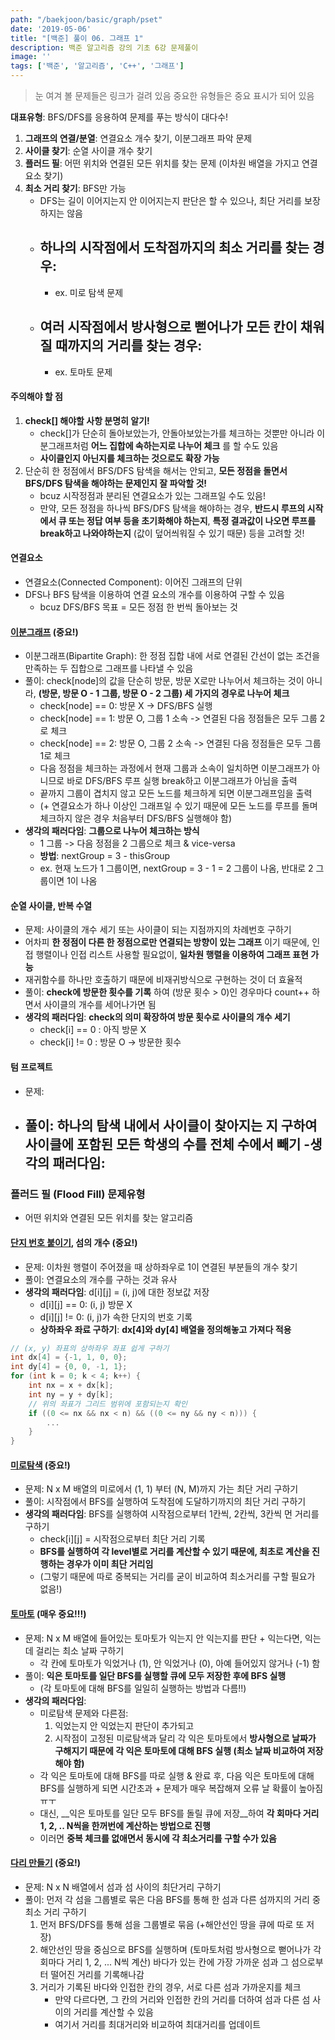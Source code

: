 ```yaml
---
path: "/baekjoon/basic/graph/pset"
date: '2019-05-06'
title: "[백준] 풀이 06. 그래프 1"
description: 백준 알고리즘 강의 기초 6강 문제풀이
image: ''
tags: ['백준', '알고리즘', 'C++', '그래프']
---
```

> 눈 여겨 볼 문제들은 링크가 걸려 있음
> 중요한 유형들은 중요 표시가 되어 있음

__대표유형__:
BFS/DFS를 응용하여 문제를 푸는 방식이 대다수!

1. __그래프의 연결/분열__: 연결요소 개수 찾기, 이분그래프 파악 문제
2. __사이클 찾기__: 순열 사이클 개수 찾기
3. __플러드 필__: 어떤 위치와 연결된 모든 위치를 찾는 문제 (이차원 배열을 가지고 연결요소 찾기)
4. __최소 거리 찾기__: BFS만 가능
    - DFS는 길이 이어지는지 안 이어지는지 판단은 할 수 있으나, 최단 거리를 보장하지는 않음
    - __하나의 시작점에서 도착점까지의 최소 거리를 찾는 경우__:
        - 
        - ex. 미로 탐색 문제
    - __여러 시작점에서 방사형으로 뻗어나가 모든 칸이 채워질 때까지의 거리를 찾는 경우__: 
        - 
        - ex. 토마토 문제

#### 주의해야 할 점
1. __check[] 해야할 사항 분명히 알기!__
    - check[]가 단순히 돌아보았는가, 안돌아보았는가를 체크하는 것뿐만 아니라 이분그래프처럼 __어느 집합에 속하는지로 나누어 체크__ 를 할 수도 있음
    - __사이클인지 아닌지를 체크하는 것으로도 확장 가능__
2. 단순히 한 정점에서 BFS/DFS 탐색을 해서는 안되고, __모든 정점을 돌면서 BFS/DFS 탐색을 해야하는 문제인지 잘 파악할 것!__
    - bcuz 시작정점과 분리된 연결요소가 있는 그래프일 수도 있음!
    - 만약, 모든 정점을 하나씩 BFS/DFS 탐색을 해야하는 경우, __반드시 루프의 시작에서 큐 또는 정답 여부 등을 초기화해야 하는지__, __특정 결과값이 나오면 루프를 break하고 나와야하는지__ (값이 덮어씌워질 수 있기 때문) 등을 고려할 것!

#### 연결요소
- 연결요소(Connected Component): 이어진 그래프의 단위
- DFS나 BFS 탐색을 이용하여 연결 요소의 개수를 이용하여 구할 수 있음
    - bcuz DFS/BFS 목표 = 모든 정점 한 번씩 돌아보는 것

#### [이분그래프](https://www.acmicpc.net/problem/1707) (중요!)
- 이분그래프(Bipartite Graph): 한 정점 집합 내에 서로 연결된 간선이 없는 조건을 만족하는 두 집합으로 그래프를 나타낼 수 있음
- 풀이: check[node]의 값을 단순히 방문, 방문 X로만 나누어서 체크하는 것이 아니라, __(방문, 방문 O - 1 그룹, 방문 O - 2 그룹) 세 가지의 경우로 나누어 체크__
    - check[node] == 0: 방문 X -> DFS/BFS 실행
    - check[node] == 1: 방문 O, 그룹 1 소속 -> 연결된 다음 정점들은 모두 그룹 2로 체크 
    - check[node] == 2: 방문 O, 그룹 2 소속 -> 연결된 다음 정점들은 모두 그룹 1로 체크 
    - 다음 정점을 체크하는 과정에서 현재 그룹과 소속이 일치하면 이분그래프가 아니므로 바로 DFS/BFS 루프 실행 break하고 이분그래프가 아님을 출력
    - 끝까지 그룹이 겹치지 않고 모든 노드를 체크하게 되면 이분그래프임을 출력
    - (+ 연결요소가 하나 이상인 그래프일 수 있기 때문에 모든 노드를 루프를 돌며 체크하지 않은 경우 처음부터 DFS/BFS 실행해야 함) 
- __생각의 패러다임__: __그룹으로 나누어 체크하는 방식__
    - 1 그룹 -> 다음 정점을 2 그룹으로 체크 & vice-versa
    - __방법__: nextGroup = 3 - thisGroup
    - ex. 현재 노드가 1 그룹이면, nextGroup = 3 - 1 = 2 그룹이 나옴, 반대로 2 그룹이면 1이 나옴

#### 순열 사이클, 반복 수열
- 문제: 사이클의 개수 세기 또는 사이클이 되는 지점까지의 차례번호 구하기
- 어차피 __한 정점이 다른 한 정점으로만 연결되는 방향이 있는 그래프__ 이기 때문에, 인접 행렬이나 인접 리스트 사용할 필요없이, __일차원 행렬을 이용하여 그래프 표현 가능__
- 재귀함수를 하나만 호출하기 때문에 비재귀방식으로 구현하는 것이 더 효율적
- 풀이: __check에 방문한 횟수를 기록__ 하여 (방문 횟수 > 0)인 경우마다 count++ 하면서 사이클의 개수를 세어나가면 됨
- __생각의 패러다임__: __check의 의미 확장하여 방문 횟수로 사이클의 개수 세기__
    - check[i] == 0 : 아직 방문 X
    - check[i] != 0 : 방문 O -> 방문한 횟수

#### 텀 프로젝트
- 문제: 
- 풀이: 하나의 탐색 내에서 사이클이 찾아지는 지 구하여 사이클에 포함된 모든 학생의 수를 전체 수에서 빼기
-__생각의 패러다임__:
    - 

### 플러드 필 (Flood Fill) 문제유형
- 어떤 위치와 연결된 모든 위치를 찾는 알고리즘

#### [단지 번호 붙이기](https://www.acmicpc.net/problem/2667), 섬의 개수 (중요!)
- 문제: 이차원 행렬이 주어졌을 때 상하좌우로 1이 연결된 부분들의 개수 찾기
- 풀이: 연결요소의 개수를 구하는 것과 유사
- __생각의 패러다임__: d[i][j] = (i, j)에 대한 정보값 저장
    - d[i][j] == 0: (i, j) 방문 X
    - d[i][j] != 0: (i, j)가 속한 단지의 번호 기록
    - __상하좌우 좌료 구하기__: __dx[4]와 dy[4] 배열을 정의해놓고 가져다 적용__
```cpp
// (x, y) 좌표의 상하좌우 좌표 쉽게 구하기
int dx[4] = {-1, 1, 0, 0};
int dy[4] = {0, 0, -1, 1};
for (int k = 0; k < 4; k++) {
    int nx = x + dx[k];
    int ny = y + dy[k];
    // 위의 좌표가 그리드 범위에 포함되는지 확인
    if ((0 <= nx && nx < n) && ((0 <= ny && ny < n))) {
        ...
    }
}
```

#### [미로탐색](https://www.acmicpc.net/problem/2178) (중요!)
- 문제: N x M 배열의 미로에서 (1, 1) 부터 (N, M)까지 가는 최단 거리 구하기
- 풀이: 시작점에서 BFS를 실행하여 도착점에 도달하기까지의 최단 거리 구하기
- __생각의 패러다임__: BFS를 실행하여 시작점으로부터 1칸씩, 2칸씩, 3칸씩 먼 거리를 구하기
    - check[i][j] = 시작점으로부터 최단 거리 기록
    - __BFS를 실행하여 각 level별로 거리를 계산할 수 있기 때문에, 최초로 계산을 진행하는 경우가 이미 최단 거리임__
    - (그렇기 때문에 따로 중복되는 거리를 굳이 비교하여 최소거리를 구할 필요가 없음!)

#### [토마토](https://www.acmicpc.net/problem/7576) (매우 중요!!!)
- 문제: N x M 배열에 들어있는 토마토가 익는지 안 익는지를 판단 + 익는다면, 익는데 걸리는 최소 날짜 구하기
    - 각 칸에 토마토가 익었거나 (1), 안 익었거나 (0), 아예 들어있지 않거나 (-1) 함 
- 풀이: __익은 토마토를 일단 BFS를 실행할 큐에 모두 저장한 후에 BFS 실행__
    - (각 토마토에 대해 BFS를 일일히 실행하는 방법과 다름!!)
- __생각의 패러다임__:  
    - 미로탐색 문제와 다른점: 
        1. 익었는지 안 익었는지 판단이 추가되고
        2. 시작점이 고정된 미로탐색과 달리 각 익은 토마토에서 __방사형으로 날짜가 구해지기 때문에 각 익은 토마토에 대해 BFS 실행 (최소 날짜 비교하여 저장해야 함)__
    - 각 익은 토마토에 대해 BFS를 따로 실행 & 완료 후, 다음 익은 토마토에 대해 BFS를 실행하게 되면 시간초과 + 문제가 매우 복잡해져 오류 날 확률이 높아짐ㅠㅜ
    - 대신, __익은 토마토를 일단 모두 BFS를 돌릴 큐에 저장__하여 __각 회마다 거리 1, 2, .. N씩을 한꺼번에 계산하는 방법으로 진행__
    - 이러면 __중복 체크를 없애면서 동시에 각 최소거리를 구할 수가 있음__

#### [다리 만들기](https://www.acmicpc.net/problem/2146) (중요!)
- 문제: N x N 배열에서 섬과 섬 사이의 최단거리 구하기
- 풀이: 먼저 각 섬을 그룹별로 묶은 다음 BFS를 통해 한 섬과 다른 섬까지의 거리 중 최소 거리 구하기
    1. 먼저 BFS/DFS를 통해 섬을 그룹별로 묶음 (+해안선인 땅을 큐에 따로 또 저장)
    2. 해안선인 땅을 중심으로 BFS를 실행하며 (토마토처럼 방사형으로 뻗어나가 각 회마다 거리 1, 2, ... N씩 계산) 바다가 있는 칸에 가장 가까운 섬과 그 섬으로부터 떨어진 거리를 기록해나감
    3. 거리가 기록된 바다와 인접한 칸의 경우, 서로 다른 섬과 가까운지를 체크
        - 만약 다르다면, 그 칸의 거리와 인접한 칸의 거리를 더하여 섬과 다른 섬 사이의 거리를 계산할 수 있음
        - 여기서 거리를 최대거리와 비교하여 최대거리를 업데이트  